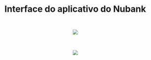 
<h1 align="center">Interface do aplicativo do Nubank</h1><br>

<p align="center">
  <img src="https://img.shields.io/static/v1?label=BUILT%20FOR&message=REACT%20NATIVE&color=<blueviolet>">
  <br><br><br><br>
  <img src="https://user-images.githubusercontent.com/46490801/67536122-075f3a80-f6ac-11e9-82ac-c038521cf276.PNG">
<p>
